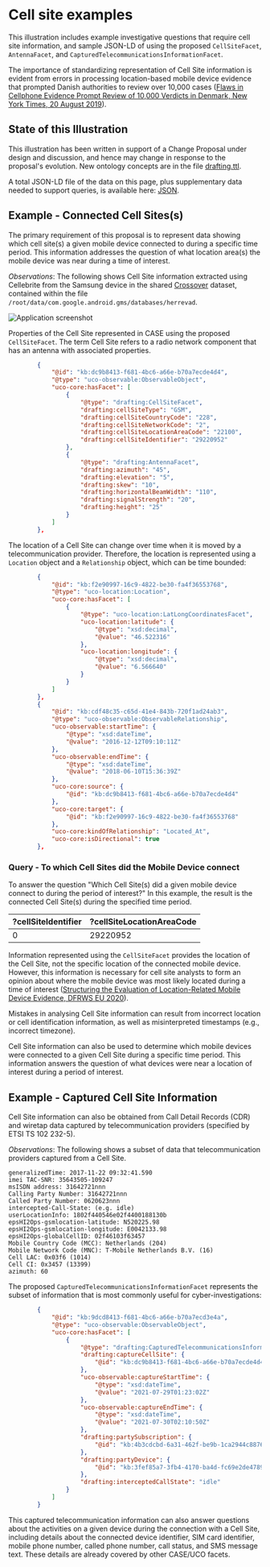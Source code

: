 # Cell site examples

This illustration includes example investigative questions that require cell site information, and sample JSON-LD of using the proposed `CellSiteFacet`, `AntennaFacet`, and `CapturedTelecommunicationsInformationFacet`.

The importance of standardizing representation of Cell Site information is evident from errors in processing location-based mobile device evidence that prompted Danish authorities to review over 10,000 cases ([Flaws in Cellphone Evidence Prompt Review of 10,000 Verdicts in Denmark, New York Times, 20 August 2019](https://www.nytimes.com/2019/08/20/world/europe/denmark-cellphone-data-courts.html)).


## State of this Illustration

This illustration has been written in support of a Change Proposal under design and discussion, and hence may change in response to the proposal's evolution. New ontology concepts are in the file [drafting.ttl](drafting.ttl).

A total JSON-LD file of the data on this page, plus supplementary data needed to support queries, is available here: [JSON](cell_tower.json).


## Example - Connected Cell Sites(s)

The primary requirement of this proposal is to represent data showing which cell site(s) a given mobile device connected to during a specific time period. This information addresses the question of what location area(s) the mobile device was near during a time of interest.

*Observations*: The following shows Cell Site information extracted using Cellebrite from the Samsung device in the shared [Crossover](https://caseontology.org/examples/crossover/) dataset, contained within the file `/root/data/com.google.android.gms/databases/herrevad`.

![Application screenshot](https://files.caseontology.org/CASE-Examples/examples/illustrations/cell_tower/Picture1.png)

Properties of the Cell Site represented in CASE using the proposed `CellSiteFacet`. The term Cell Site refers to a radio network component that has an antenna with associated properties.

```json
        {
            "@id": "kb:dc9b8413-f681-4bc6-a66e-b70a7ecde4d4",
            "@type": "uco-observable:ObservableObject",
            "uco-core:hasFacet": [
                {
                    "@type": "drafting:CellSiteFacet",
                    "drafting:cellSiteType": "GSM",
                    "drafting:cellSiteCountryCode": "228",
                    "drafting:cellSiteNetworkCode": "2",
                    "drafting:cellSiteLocationAreaCode": "22100",
                    "drafting:cellSiteIdentifier": "29220952"
                },
                {
                    "@type": "drafting:AntennaFacet",
                    "drafting:azimuth": "45",
                    "drafting:elevation": "5",
                    "drafting:skew": "10",
                    "drafting:horizontalBeamWidth": "110",
                    "drafting:signalStrength": "20",
                    "drafting:height": "25"
                }
            ]
        },
```

The location of a Cell Site can change over time when it is moved by a telecommunication provider. Therefore, the location is represented using a `Location` object and a `Relationship` object, which can be time bounded:

```json
        {
            "@id": "kb:f2e90997-16c9-4822-be30-fa4f36553768",
            "@type": "uco-location:Location",
            "uco-core:hasFacet": [
                {
                    "@type": "uco-location:LatLongCoordinatesFacet",
                    "uco-location:latitude": {
                        "@type": "xsd:decimal",
                        "@value": "46.522316"
                    },
                    "uco-location:longitude": {
                        "@type": "xsd:decimal",
                        "@value": "6.566640"
                    }
                }
            ]
        },
        {
            "@id": "kb:cdf48c35-c65d-41e4-843b-720f1ad24ab3",
            "@type": "uco-observable:ObservableRelationship",
            "uco-observable:startTime": {
                "@type": "xsd:dateTime",
                "@value": "2016-12-12T09:10:11Z"
            },
            "uco-observable:endTime": {
                "@type": "xsd:dateTime",
                "@value": "2018-06-10T15:36:39Z"
            },
            "uco-core:source": {
                "@id": "kb:dc9b8413-f681-4bc6-a66e-b70a7ecde4d4"
            },
            "uco-core:target": {
                "@id": "kb:f2e90997-16c9-4822-be30-fa4f36553768"
            },
            "uco-core:kindOfRelationship": "Located_At",
            "uco-core:isDirectional": true
        },
```


### Query - To which Cell Sites did the Mobile Device connect

To answer the question "Which Cell Site(s) did a given mobile device connect to during the period of interest?" In this example, the result is the connected Cell Site(s) during the specified time period.

| ?cellSiteIdentifier | ?cellSiteLocationAreaCode |
| --- | --- |
| 0 | 29220952 | 22100 |

Information represented using the `CellSiteFacet` provides the location of the Cell Site, not the specific location of the connected mobile device. However, this information is necessary for cell site analysts to form an opinion about where the mobile device was most likely located during a time of interest ([Structuring the Evaluation of Location-Related Mobile Device Evidence, DFRWS EU 2020](https://doi.org/10.1016/j.fsidi.2020.300928)).

Mistakes in analysing Cell Site information can result from incorrect location or cell identification information, as well as misinterpreted timestamps (e.g., incorrect timezone).

Cell Site information can also be used to determine which mobile devices were connected to a given Cell Site during a specific time period. This information answers the question of what devices were near a location of interest during a period of interest.


## Example - Captured Cell Site Information

Cell Site information can also be obtained from Call Detail Records (CDR) and wiretap data captured by telecommunication providers (specified by ETSI TS 102 232-5).

*Observations*: The following shows a subset of data that telecommunication providers captured from a Cell Site.

```
generalizedTime: 2017-11-22 09:32:41.590
imei TAC-SNR: 35643505-109247
msISDN address: 31642721nnn
Calling Party Number: 31642721nnn
Called Party Number: 0620623nnn
intercepted-Call-State: (e.g. idle)
userLocationInfo: 1802f440546e02f4400188130b
epsHI2Ops-gsmlocation-latitude: N520225.98
epsHI2Ops-gsmlocation-longitude: E0042133.98
epsHI2Ops-globalCellID: 02f46103f63457
Mobile Country Code (MCC): Netherlands (204)
Mobile Network Code (MNC): T-Mobile Netherlands B.V. (16)
Cell LAC: 0x03f6 (1014)
Cell CI: 0x3457 (13399)
azimuth: 60
```

The proposed `CapturedTelecommunicationsInformationFacet` represents the subset of information that is most commonly useful for cyber-investigations:

```json
        {
            "@id": "kb:9dcd8413-f681-4bc6-a66e-b70a7ecd3e4a",
            "@type": "uco-observable:ObservableObject",
            "uco-core:hasFacet": [
                {
                    "@type": "drafting:CapturedTelecommunicationsInformationFacet",
                    "drafting:captureCellSite": {
                        "@id": "kb:dc9b8413-f681-4bc6-a66e-b70a7ecde4d4"
                    },
                    "uco-observable:captureStartTime": {
                        "@type": "xsd:dateTime",
                        "@value": "2021-07-29T01:23:02Z"
                    },
                    "uco-observable:captureEndTime": {
                        "@type": "xsd:dateTime",
                        "@value": "2021-07-30T02:10:50Z"
                    },
                    "drafting:partySubscription": {
                        "@id": "kb:4b3cdcbd-6a31-462f-be9b-1ca2944c8876"
                    },
                    "drafting:partyDevice": {
                        "@id": "kb:3fef85a7-3fb4-4170-ba4d-fc69e2de4789"
                    },
                    "drafting:interceptedCallState": "idle"
                }
            ]
        }
```

This captured telecommunication information can also answer questions about the activities on a given device during the connection with a Cell Site, including details about the connected device identifier, SIM card identifier, mobile phone number, called phone number, call status, and SMS message text. These details are already covered by other CASE/UCO facets.
